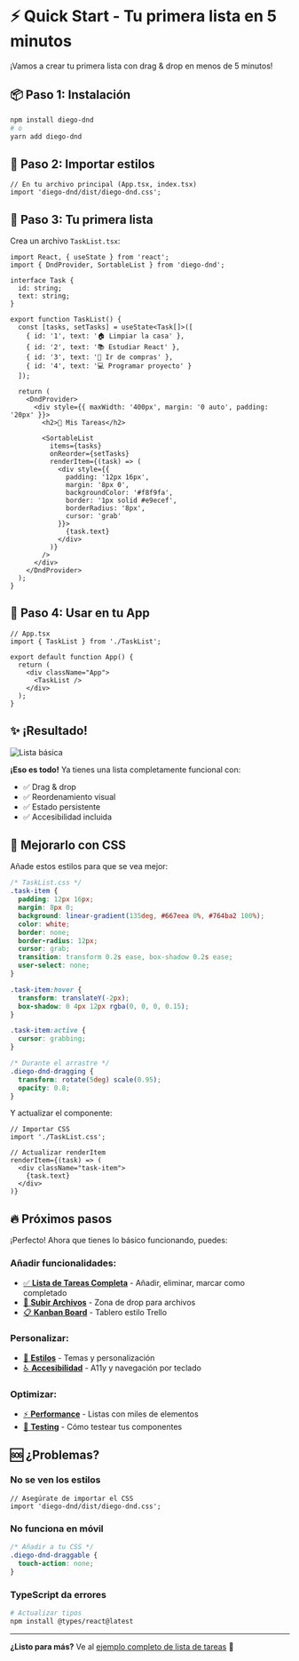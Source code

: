 # ⚡ Quick Start - Tu primera lista en 5 minutos

¡Vamos a crear tu primera lista con drag & drop en menos de 5 minutos!

## 📦 Paso 1: Instalación

```bash
npm install diego-dnd
# o
yarn add diego-dnd
```

## 🎨 Paso 2: Importar estilos

```tsx
// En tu archivo principal (App.tsx, index.tsx)
import 'diego-dnd/dist/diego-dnd.css';
```

## 🚀 Paso 3: Tu primera lista

Crea un archivo `TaskList.tsx`:

```tsx
import React, { useState } from 'react';
import { DndProvider, SortableList } from 'diego-dnd';

interface Task {
  id: string;
  text: string;
}

export function TaskList() {
  const [tasks, setTasks] = useState<Task[]>([
    { id: '1', text: '🏠 Limpiar la casa' },
    { id: '2', text: '📚 Estudiar React' },
    { id: '3', text: '🛒 Ir de compras' },
    { id: '4', text: '💻 Programar proyecto' }
  ]);

  return (
    <DndProvider>
      <div style={{ maxWidth: '400px', margin: '0 auto', padding: '20px' }}>
        <h2>📝 Mis Tareas</h2>
        
        <SortableList
          items={tasks}
          onReorder={setTasks}
          renderItem={(task) => (
            <div style={{
              padding: '12px 16px',
              margin: '8px 0',
              backgroundColor: '#f8f9fa',
              border: '1px solid #e9ecef',
              borderRadius: '8px',
              cursor: 'grab'
            }}>
              {task.text}
            </div>
          )}
        />
      </div>
    </DndProvider>
  );
}
```

## 🎯 Paso 4: Usar en tu App

```tsx
// App.tsx
import { TaskList } from './TaskList';

export default function App() {
  return (
    <div className="App">
      <TaskList />
    </div>
  );
}
```

## ✨ ¡Resultado!

![Lista básica](assets/gifs/quick-start-result.gif)

**¡Eso es todo!** Ya tienes una lista completamente funcional con:
- ✅ Drag & drop
- ✅ Reordenamiento visual 
- ✅ Estado persistente
- ✅ Accesibilidad incluida

## 🎨 Mejorarlo con CSS

Añade estos estilos para que se vea mejor:

```css
/* TaskList.css */
.task-item {
  padding: 12px 16px;
  margin: 8px 0;
  background: linear-gradient(135deg, #667eea 0%, #764ba2 100%);
  color: white;
  border: none;
  border-radius: 12px;
  cursor: grab;
  transition: transform 0.2s ease, box-shadow 0.2s ease;
  user-select: none;
}

.task-item:hover {
  transform: translateY(-2px);
  box-shadow: 0 4px 12px rgba(0, 0, 0, 0.15);
}

.task-item:active {
  cursor: grabbing;
}

/* Durante el arrastre */
.diego-dnd-dragging {
  transform: rotate(5deg) scale(0.95);
  opacity: 0.8;
}
```

Y actualizar el componente:

```tsx
// Importar CSS
import './TaskList.css';

// Actualizar renderItem
renderItem={(task) => (
  <div className="task-item">
    {task.text}
  </div>
)}
```

## 🔥 Próximos pasos

¡Perfecto! Ahora que tienes lo básico funcionando, puedes:

### Añadir funcionalidades:
- [✅ **Lista de Tareas Completa**](examples/02-todo-list.md) - Añadir, eliminar, marcar como completado
- [📁 **Subir Archivos**](examples/03-file-uploader.md) - Zona de drop para archivos
- [📋 **Kanban Board**](examples/04-kanban-board.md) - Tablero estilo Trello

### Personalizar:
- [🎨 **Estilos**](guides/styling.md) - Temas y personalización
- [♿ **Accesibilidad**](guides/accessibility.md) - A11y y navegación por teclado

### Optimizar:
- [⚡ **Performance**](guides/performance.md) - Listas con miles de elementos
- [🧪 **Testing**](guides/testing.md) - Cómo testear tus componentes

## 🆘 ¿Problemas?

### No se ven los estilos
```tsx
// Asegúrate de importar el CSS
import 'diego-dnd/dist/diego-dnd.css';
```

### No funciona en móvil
```css
/* Añadir a tu CSS */
.diego-dnd-draggable {
  touch-action: none;
}
```

### TypeScript da errores
```bash
# Actualizar tipos
npm install @types/react@latest
```

---

**¿Listo para más?** Ve al [ejemplo completo de lista de tareas](examples/02-todo-list.md) 🚀
